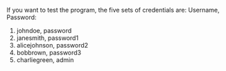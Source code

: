 If you want to test the program, the five sets of credentials are:
Username, Password:
1. johndoe, password
2. janesmith, password1
3. alicejohnson, password2
4. bobbrown, password3
5. charliegreen, admin
